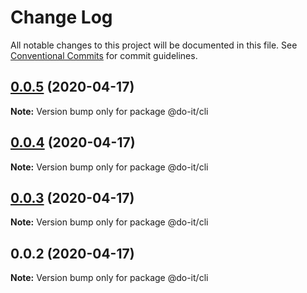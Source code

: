 # Change Log

All notable changes to this project will be documented in this file.
See [Conventional Commits](https://conventionalcommits.org) for commit guidelines.

## [0.0.5](https://github.com/anteriovieira/doit/compare/v0.0.4...v0.0.5) (2020-04-17)

**Note:** Version bump only for package @do-it/cli





## [0.0.4](https://github.com/anteriovieira/doit/compare/v0.0.3...v0.0.4) (2020-04-17)

**Note:** Version bump only for package @do-it/cli





## [0.0.3](https://github.com/anteriovieira/doit/compare/v0.0.2...v0.0.3) (2020-04-17)

**Note:** Version bump only for package @do-it/cli





## 0.0.2 (2020-04-17)

**Note:** Version bump only for package @do-it/cli

